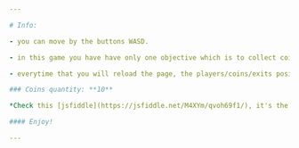 ```yaml
---

# Info:

- you can move by the buttons WASD.

- in this game you have have only one objective which is to collect coins and then go to the exit.

- everytime that you will reload the page, the players/coins/exits positions will be randomized.

### Coins quantity: **10**

*Check this [jsfiddle](https://jsfiddle.net/M4XYm/qvoh69f1/), it's the same as on github but in action :D*

#### Enjoy!

---
```

